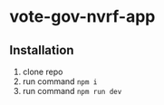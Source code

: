 # vote-gov-nvrf-app

## Installation

1. clone repo
2. run command ```npm i```
3. run command ```npm run dev```